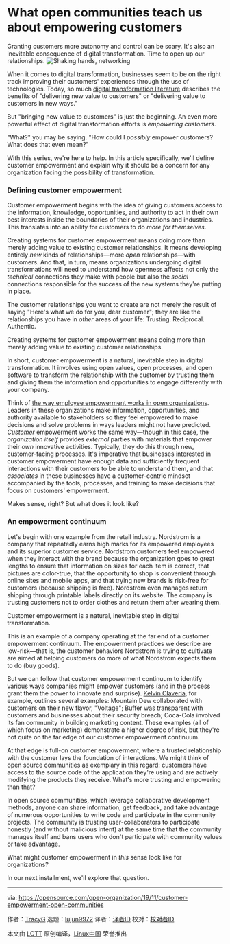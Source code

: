 [#]: collector: (lujun9972)
[#]: translator: ( )
[#]: reviewer: ( )
[#]: publisher: ( )
[#]: url: ( )
[#]: subject: (What open communities teach us about empowering customers)
[#]: via: (https://opensource.com/open-organization/19/11/customer-empowerment-open-communities)
[#]: author: (TracyG https://opensource.com/users/tgiuliani23)

What open communities teach us about empowering customers
======
Granting customers more autonomy and control can be scary. It's also an
inevitable consequence of digital transformation. Time to open up our
relationships.
![Shaking hands, networking][1]

When it comes to digital transformation, businesses seem to be on the right track improving their customers' experiences through the use of technologies. Today, so much [digital transformation literature][2] describes the benefits of "delivering new value to customers" or "delivering value to customers in new ways."

But "bringing new value to customers" is just the beginning. An even more powerful effect of digital transformation efforts is _empowering customers_.

"What?" you may be saying. "How could I _possibly_ empower customers? What does that even mean?"

With this series, we're here to help. In this article specifically, we'll define customer empowerment and explain why it should be a concern for any organization facing the possibility of transformation.

### Defining customer empowerment

Customer empowerment begins with the idea of giving customers access to the information, knowledge, opportunities, and authority to act in their own best interests inside the boundaries of their organizations and industries. This translates into an ability for customers to do _more for themselves_.

Creating systems for customer empowerment means doing more than merely adding value to existing customer relationships. It means developing entirely _new_ kinds of relationships—more _open_ relationships—with customers. And that, in turn, means organizations undergoing digital transformations will need to understand how openness affects not only the _technical_ connections they make with people but also the _social_ connections responsible for the success of the new systems they're putting in place.

The customer relationships you want to create are not merely the result of saying "Here's what we do for you, dear customer"; they are like the relationships you have in _other_ areas of your life: Trusting. Reciprocal. Authentic.

Creating systems for customer empowerment means doing more than merely adding value to existing customer relationships.

In short, customer empowerment is a natural, inevitable step in digital transformation. It involves using open values, open processes, and open software to transform the relationship with the customer by trusting them and giving them the information and opportunities to engage differently with your company.

Think of [the way employee empowerment works in open organizations][3]. Leaders in these organizations make information, opportunities, and authority available to stakeholders so they feel empowered to make decisions and solve problems in ways leaders might not have predicted. _Customer_ empowerment works the same way—though in this case, the _organization itself_ provides _external_ parties with materials that empower their _own_ innovative activities. Typically, they do this through new, customer-facing processes. It's imperative that businesses interested in customer empowerment have enough data and sufficiently frequent interactions with their customers to be able to understand them, and that _associates_ in these businesses have a customer-centric mindset accompanied by the tools, processes, and training to make decisions that focus on customers' empowerment.

Makes sense, right? But what does it look like?

### An empowerment continuum

Let's begin with one example from the retail industry. Nordstrom is a company that repeatedly earns high marks for its empowered employees and its superior customer service. Nordstrom customers feel empowered when they interact with the brand because the organization goes to great lengths to ensure that information on sizes for each item is correct, that pictures are color-true, that the opportunity to shop is convenient through online sites and mobile apps, and that trying new brands is risk-free for customers (because shipping is free). Nordstrom even manages return shipping through printable labels directly on its website. The company is trusting customers not to order clothes and return them after wearing them.

Customer empowerment is a natural, inevitable step in digital transformation.

This is an example of a company operating at the far end of a customer empowerment continuum. The empowerment practices we describe are low-risk—that is, the customer behaviors Nordstrom is trying to cultivate are aimed at helping customers do more of what Nordstrom expects them to do (buy goods).

But we can follow that customer empowerment continuum to identify various ways companies might empower customers (and in the process grant them the power to innovate and surprise). [Kelvin Claveria][4], for example, outlines several examples: Mountain Dew collaborated with customers on their new flavor, "Voltage"; Buffer was transparent with customers and businesses about their security breach; Coca-Cola involved its fan community in building marketing content. These examples (all of which focus on marketing) demonstrate a higher degree of risk, but they're not quite on the far edge of our customer empowerment continuum.

At that edge is full-on customer empowerment, where a trusted relationship with the customer lays the foundation of interactions. We might think of open source communities as exemplary in this regard: customers have access to the source code of the application they're using and are actively modifying the products they receive. What's more trusting and empowering than that?

In open source communities, which leverage collaborative development methods, anyone can share information, get feedback, and take advantage of numerous opportunities to write code and participate in the community projects. The community is trusting user-collaborators to participate honestly (and without malicious intent) at the same time that the community manages itself and bans users who don't participate with community values or take advantage.

What might customer empowerment in _this_ sense look like for organizations?

In our next installment, we'll explore that question.

--------------------------------------------------------------------------------

via: https://opensource.com/open-organization/19/11/customer-empowerment-open-communities

作者：[TracyG][a]
选题：[lujun9972][b]
译者：[译者ID](https://github.com/译者ID)
校对：[校对者ID](https://github.com/校对者ID)

本文由 [LCTT](https://github.com/LCTT/TranslateProject) 原创编译，[Linux中国](https://linux.cn/) 荣誉推出

[a]: https://opensource.com/users/tgiuliani23
[b]: https://github.com/lujun9972
[1]: https://opensource.com/sites/default/files/styles/image-full-size/public/lead-images/network_team_career_hand.png?itok=_ztl2lk_ (Shaking hands, networking)
[2]: https://enterprisersproject.com/what-is-digital-transformation
[3]: https://opensource.com/open-organization/18/10/understanding-engagement-and-empowerment
[4]: https://www.visioncritical.com/blog/power-of-customer
